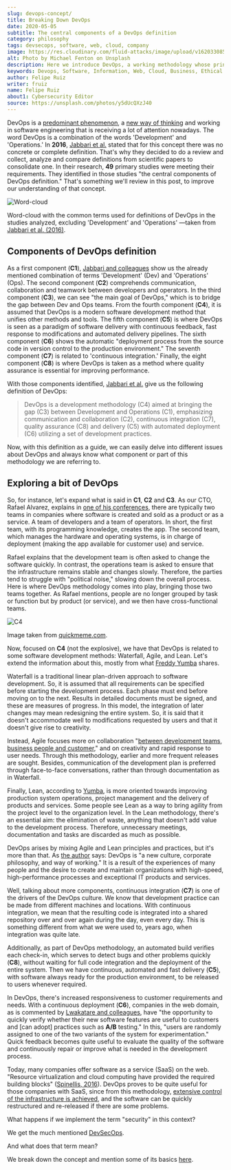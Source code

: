 ```yaml
---
slug: devops-concept/
title: Breaking Down DevOps
date: 2020-05-05
subtitle: The central components of a DevOps definition
category: philosophy
tags: devsecops, software, web, cloud, company
image: https://res.cloudinary.com/fluid-attacks/image/upload/v1620330851/blog/devops-concept/cover_gyaf3f.webp
alt: Photo by Michael Fenton on Unsplash
description: Here we introduce DevOps, a working methodology whose principles are communication, collaboration, automation, continuous release, and quick reaction.
keywords: Devops, Software, Information, Web, Cloud, Business, Ethical Hacking, Pentesting
author: Felipe Ruiz
writer: fruiz
name: Felipe Ruiz
about1: Cybersecurity Editor
source: https://unsplash.com/photos/y5dUcQXzJ40
---
```


DevOps is a [predominant phenomenon](https://www.researchgate.net/publication/297573467_Towards_DevOps_in_the_Embedded_Systems_Domain_Why_is_It_so_Hard),
a [new way of thinking](https://dl.acm.org/doi/pdf/10.1145/2962695.2962707)
and working in software engineering
that is receiving a lot of attention nowadays.
The word DevOps is a combination
of the words 'Development' and 'Operations.'
In **2016**,
[Jabbari et al.](https://dl.acm.org/doi/pdf/10.1145/2962695.2962707)
stated that
for this concept
there was no concrete or complete definition.
That's why they decided to do a review
and collect, analyze and compare definitions
from scientific papers
to consolidate one.
In their research,
**49** primary studies were meeting their requirements.
They identified in those studies
"the central components of DevOps definition."
That's something we'll review in this post,
to improve our understanding of that concept.

<div class="imgblock">

![Word-cloud](https://res.cloudinary.com/fluid-attacks/image/upload/v1620330850/blog/devops-concept/cloud_q0zb4z.webp)

<div class="title">

Word-cloud with the common terms
used for definitions of DevOps
in the studies analyzed,
excluding 'Development' and 'Operations'
—taken from [Jabbari et al. (2016)](https://dl.acm.org/doi/pdf/10.1145/2962695.2962707).

</div>

</div>

## Components of DevOps definition

As a first component (**C1**),
[Jabbari and colleagues](https://dl.acm.org/doi/pdf/10.1145/2962695.2962707)
show us the already mentioned combination of terms
'Development' (Dev) and 'Operations' (Ops).
The second component (**C2**) comprehends communication,
collaboration and teamwork
between developers and operators.
In the third component (**C3**),
we can see "the main goal of DevOps,"
which is to bridge the gap between Dev and Ops teams.
From the fourth component (**C4**),
it is assumed that
DevOps is a modern software development method
that unifies other methods and tools.
The fifth component (**C5**) is where DevOps is seen
as a paradigm of software delivery
with continuous feedback,
fast response to modifications
and automated delivery pipelines.
The sixth component (**C6**) shows the automatic "deployment process
from the source code in version control
to the production environment."
The seventh component (**C7**) is related to 'continuous integration.'
Finally,
the eight component (**C8**) is where DevOps is taken as a method
where quality assurance is essential
for improving performance.

With those components identified,
[Jabbari et al.](https://dl.acm.org/doi/pdf/10.1145/2962695.2962707)
give us the following definition of DevOps:

> DevOps is a development methodology (C4)
> aimed at bringing the gap (C3)
> between Development and Operations (C1),
> emphasizing communication and collaboration (C2),
> continuous integration (C7),
> quality assurance (C8) and delivery (C5)
> with automated deployment (C6)
> utilizing a set of development practices.

Now,
with this definition as a guide,
we can easily delve into different issues about DevOps
and always know
what component or part of this methodology
we are referring to.

## Exploring a bit of DevOps

So,
for instance,
let's expand what is said in **C1**, **C2** and **C3**.
As our CTO,
Rafael Alvarez,
explains in [one of his conferences](../../about-us/events/burn-the-datacenter/),
there are typically two teams in companies
where software is created and sold
as a product or as a service.
A team of developers and a team of operators.
In short,
the first team,
with its programming knowledge,
creates the app.
The second team,
which manages the hardware and operating systems,
is in charge of deployment
(making the app available for customer use)
and service.

Rafael explains that
the development team is often asked
to change the software quickly.
In contrast,
the operations team is asked
to ensure that the infrastructure remains stable
and changes slowly.
Therefore,
the parties tend to struggle with "political noise,"
slowing down the overall process.
Here is where DevOps methodology comes into play,
bringing those two teams together.
As Rafael mentions,
people are no longer grouped by task or function
but by product (or service),
and we then have cross-functional teams.

<div class="imgblock">

![C4](https://res.cloudinary.com/fluid-attacks/image/upload/v1620330850/blog/devops-concept/c4_ezfxq0.webp)

<div class="title">

Image taken from [quickmeme.com](http://www.quickmeme.com/meme/35gk6h).

</div>

</div>

Now,
focused on **C4**
(not the explosive),
we have that DevOps is related to some software development methods:
Waterfall,
Agile, and Lean.
Let's extend the information about this,
mostly from what [Freddy Yumba](https://medium.com/@freddyyumba/contrasting-the-waterfall-model-agile-lean-and-devops-a95cd9acf58)
shares.

<cta-banner
  buttontxt="Read more"
  link="/solutions/devsecops/"
  title="Get started with Fluid Attacks' DevSecOps solution right now"
/>

Waterfall is a traditional linear plan-driven approach
to software development.
So,
it is assumed that
all requirements can be specified
before starting the development process.
Each phase must end before moving on to the next.
Results in detailed documents must be signed,
and these are measures of progress.
In this model,
the integration of later changes
may mean redesigning the entire system.
So,
it is said that
it doesn't accommodate well to modifications requested by users
and that it doesn't give rise to creativity.

Instead,
Agile focuses more on collaboration "[between development teams,
business people and customer](https://medium.com/@freddyyumba/contrasting-the-waterfall-model-agile-lean-and-devops-a95cd9acf58),"
and on creativity
and rapid response to user needs.
Through this methodology,
earlier and more frequent releases are sought.
Besides,
communication of the development plan is preferred
through face-to-face conversations,
rather than through documentation
as in Waterfall.

Finally,
Lean,
according to [Yumba](https://medium.com/@freddyyumba/contrasting-the-waterfall-model-agile-lean-and-devops-a95cd9acf58),
is more oriented towards improving production system operations,
project management
and the delivery of products and services.
Some people see Lean as a way
to bring agility from the project level
to the organization level.
In the Lean methodology,
there's an essential aim:
the elimination of waste,
anything that doesn't add value to the development process.
Therefore,
unnecessary meetings,
documentation and tasks are discarded
as much as possible.

DevOps arises by mixing Agile and Lean principles and practices,
but it's more than that.
As [the author](https://medium.com/@freddyyumba/contrasting-the-waterfall-model-agile-lean-and-devops-a95cd9acf58)
says:
DevOps is "a new culture,
corporate philosophy,
and way of working."
It is a result of the experiences of many people
and the desire to create
and maintain organizations with high-speed,
high-performance processes
and exceptional IT products and services.

Well,
talking about more components,
continuous integration (**C7**) is one of the drivers
of the DevOps culture.
We know that
development practice can be made from different machines and locations.
With continuous integration,
we mean that
the resulting code is integrated into a shared repository
over and over again during the day,
even every day.
This is something different
from what we were used to,
years ago,
when integration was quite late.

Additionally,
as part of DevOps methodology,
an automated build verifies each check-in,
which serves to detect bugs and other problems quickly (**C8**),
without waiting for full code integration
and the deployment of the entire system.
Then we have continuous,
automated and fast delivery (**C5**),
with software always ready for the production environment,
to be released to users whenever required.

In DevOps,
there's increased responsiveness
to customer requirements and needs.
With a continuous deployment (**C6**),
companies in the web domain,
as is commented by [Lwakatare and colleagues](https://www.researchgate.net/publication/297573467_Towards_DevOps_in_the_Embedded_Systems_Domain_Why_is_It_so_Hard),
have "the opportunity to quickly verify
whether their new software features are useful to customers
and \[can adopt\] practices such as **A/B** testing."
In this,
"users are randomly assigned
to one of the two variants of the system
for experimentation."
Quick feedback becomes quite useful
to evaluate the quality of the software
and continuously repair or improve
what is needed in the development process.

Today,
many companies offer software as a service (SaaS) on the web.
"Resource virtualization and cloud computing
have provided the required building blocks"
([Spinellis, 2016](https://ieeexplore.ieee.org/stamp/stamp.jsp?tp=&arnumber=7458759)).
DevOps proves to be quite useful
for those companies with SaaS,
since from this methodology,
[extensive control of the infrastructure is achieved](https://www.researchgate.net/publication/297573467_Towards_DevOps_in_the_Embedded_Systems_Domain_Why_is_It_so_Hard),
and the software can be quickly restructured and re-released
if there are some problems.

What happens if we implement the term "security" in this context?

We get the much mentioned [DevSecOps](../../solutions/devsecops/).

And what does that term mean?

We break down the concept
and mention some of its basics [here](../devsecops-concept/).
